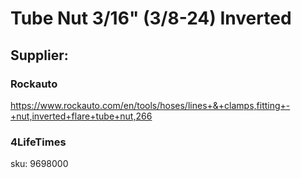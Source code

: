 # Tube Nut 3/16" (3/8-24) Inverted

## Supplier:
### Rockauto
https://www.rockauto.com/en/tools/hoses/lines+&+clamps,fitting+-+nut,inverted+flare+tube+nut,266

### 4LifeTimes
sku: 9698000

